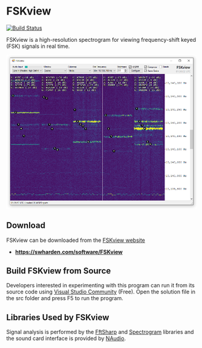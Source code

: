 # FSKview
[![Build Status](https://dev.azure.com/swharden/swharden/_apis/build/status/swharden.FSKview?branchName=master)](https://dev.azure.com/swharden/swharden/_build/latest?definitionId=10&branchName=master)

FSKview is a high-resolution spectrogram for viewing frequency-shift keyed (FSK) signals in real time.

![](dev/screenshot.png)

## Download
FSKview can be downloaded from the [FSKview website](https://swharden.com/software/FSKview)

* **https://swharden.com/software/FSKview**

## Build FSKview from Source
Developers interested in experimenting with this program can run it from its source code using [Visual Studio Community](https://visualstudio.microsoft.com/downloads/) (Free). Open the solution file in the src folder and press F5 to run the program.

## Libraries Used by FSKview
Signal analysis is performed by the [FftSharp](https://github.com/swharden/FftSharp) and [Spectrogram](https://github.com/swharden/Spectrogram) libraries and the sound card interface is provided by [NAudio](https://github.com/naudio/NAudio).
